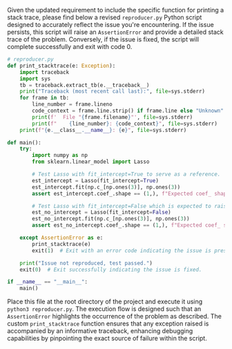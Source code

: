 Given the updated requirement to include the specific function for printing a stack trace, please find below a revised `reproducer.py` Python script designed to accurately reflect the issue you're encountering. If the issue persists, this script will raise an `AssertionError` and provide a detailed stack trace of the problem. Conversely, if the issue is fixed, the script will complete successfully and exit with code 0.

```python
# reproducer.py
def print_stacktrace(e: Exception):
    import traceback
    import sys
    tb = traceback.extract_tb(e.__traceback__)
    print("Traceback (most recent call last):", file=sys.stderr)
    for frame in tb:
        line_number = frame.lineno
        code_context = frame.line.strip() if frame.line else "Unknown"
        print(f'  File "{frame.filename}"', file=sys.stderr)
        print(f"    {line_number}: {code_context}", file=sys.stderr)
    print(f"{e.__class__.__name__}: {e}", file=sys.stderr)

def main():
    try:
        import numpy as np
        from sklearn.linear_model import Lasso

        # Test Lasso with fit_intercept=True to serve as a reference.
        est_intercept = Lasso(fit_intercept=True)
        est_intercept.fit(np.c_[np.ones(3)], np.ones(3))
        assert est_intercept.coef_.shape == (1,), f"Expected coef_ shape with fit_intercept=True is (1,), got {est_intercept.coef_.shape}"

        # Test Lasso with fit_intercept=False which is expected to raise an issue.
        est_no_intercept = Lasso(fit_intercept=False)
        est_no_intercept.fit(np.c_[np.ones(3)], np.ones(3))
        assert est_no_intercept.coef_.shape == (1,), f"Expected coef_ shape with fit_intercept=False is (1,), got {est_no_intercept.coef_.shape}"

    except AssertionError as e:
        print_stacktrace(e)
        exit(1)  # Exit with an error code indicating the issue is present.

    print("Issue not reproduced, test passed.")
    exit(0)  # Exit successfully indicating the issue is fixed.

if __name__ == "__main__":
    main()
```

Place this file at the root directory of the project and execute it using `python3 reproducer.py`. The execution flow is designed such that an `AssertionError` highlights the occurrence of the problem as described. The custom `print_stacktrace` function ensures that any exception raised is accompanied by an informative traceback, enhancing debugging capabilities by pinpointing the exact source of failure within the script.